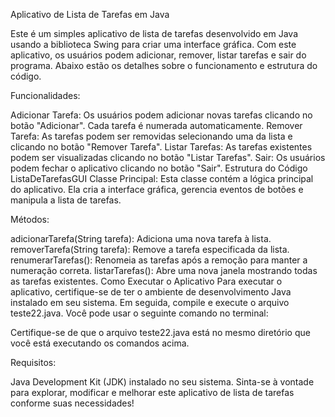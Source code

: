 Aplicativo de Lista de Tarefas em Java

Este é um simples aplicativo de lista de tarefas desenvolvido em Java usando a biblioteca Swing para criar uma interface gráfica. 
Com este aplicativo, os usuários podem adicionar, remover, listar tarefas e sair do programa. Abaixo estão os detalhes sobre o funcionamento e estrutura do código.

Funcionalidades:

Adicionar Tarefa: Os usuários podem adicionar novas tarefas clicando no botão "Adicionar". Cada tarefa é numerada automaticamente.
Remover Tarefa: As tarefas podem ser removidas selecionando uma da lista e clicando no botão "Remover Tarefa".
Listar Tarefas: As tarefas existentes podem ser visualizadas clicando no botão "Listar Tarefas".
Sair: Os usuários podem fechar o aplicativo clicando no botão "Sair".
Estrutura do Código
ListaDeTarefasGUI Classe Principal: Esta classe contém a lógica principal do aplicativo. Ela cria a interface gráfica, gerencia eventos de botões e manipula a lista de tarefas.

Métodos:

adicionarTarefa(String tarefa): Adiciona uma nova tarefa à lista.
removerTarefa(String tarefa): Remove a tarefa especificada da lista.
renumerarTarefas(): Renomeia as tarefas após a remoção para manter a numeração correta.
listarTarefas(): Abre uma nova janela mostrando todas as tarefas existentes.
Como Executar o Aplicativo
Para executar o aplicativo, certifique-se de ter o ambiente de desenvolvimento Java instalado em seu sistema. 
Em seguida, compile e execute o arquivo teste22.java. Você pode usar o seguinte comando no terminal:


Certifique-se de que o arquivo teste22.java está no mesmo diretório que você está executando os comandos acima.

Requisitos:

Java Development Kit (JDK) instalado no seu sistema.
Sinta-se à vontade para explorar, modificar e melhorar este aplicativo de lista de tarefas conforme suas necessidades!